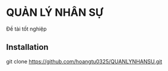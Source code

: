 # QUẢN LÝ NHÂN SỰ
Đề tài tốt nghiệp 

## Installation
git clone https://github.com/hoangtu0325/QUANLYNHANSU.git
